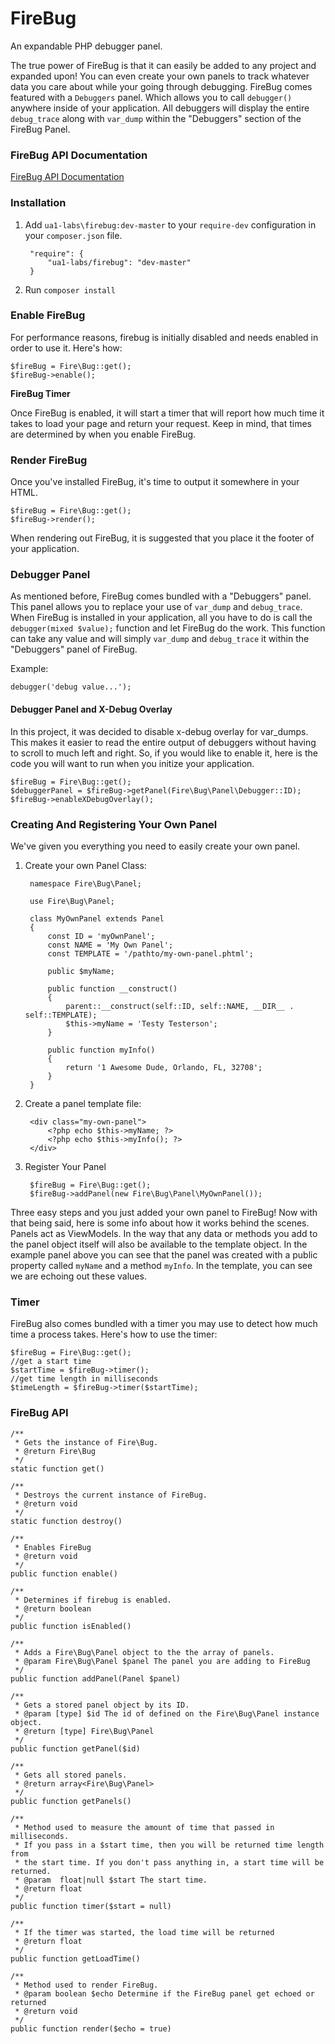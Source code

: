 # FireBug
An expandable PHP debugger panel.

The true power of FireBug is that it can easily be added to any project and expanded upon! You can even create your own panels to track whatever data you care about while your going through debugging. FireBug comes featured with a `Debuggers` panel. Which allows you to call `debugger()` anywhere inside of your application. All debuggers will display the entire `debug_trace` along with `var_dump` within the "Debuggers" section of the FireBug Panel.

### FireBug API Documentation

[FireBug API Documentation](https://ua1.us/open-source/firebug/api/)

### Installation

1. Add `ua1-labs\firebug:dev-master` to your `require-dev` configuration in your `composer.json` file.

        "require": {
            "ua1-labs/firebug": "dev-master"
        }

2. Run `composer install`

### Enable FireBug

For performance reasons, firebug is initially disabled and needs enabled in order to use it. Here's how:

    $fireBug = Fire\Bug::get();
    $fireBug->enable();

**FireBug Timer**

Once FireBug is enabled, it will start a timer that will report how much time it takes to load your page and return your request. Keep in mind, that times are determined by when you enable FireBug.

### Render FireBug

Once you've installed FireBug, it's time to output it somewhere in your HTML.

    $fireBug = Fire\Bug::get();
    $fireBug->render();

When rendering out FireBug, it is suggested that you place it the footer of your application.

### Debugger Panel

As mentioned before, FireBug comes bundled with a "Debuggers" panel. This panel allows you to replace your use of `var_dump` and `debug_trace`. When FireBug is installed in your application, all you have to do is call the `debugger(mixed $value);` function and let FireBug do the work. This function can take any value and will simply `var_dump` and `debug_trace` it within the "Debuggers" panel of FireBug.

Example:

    debugger('debug value...');

#### Debugger Panel and X-Debug Overlay

In this project, it was decided to disable x-debug overlay for var_dumps. This makes it easier to read the entire output of debuggers without having to scroll to much left and right. So, if you would like to enable it, here is the code you will want to run when you initize your application.

    $fireBug = Fire\Bug::get();
    $debuggerPanel = $fireBug->getPanel(Fire\Bug\Panel\Debugger::ID);
    $fireBug->enableXDebugOverlay();

### Creating And Registering Your Own Panel

We've given you everything you need to easily create your own panel.

1. Create your own Panel Class:

        namespace Fire\Bug\Panel;

        use Fire\Bug\Panel;

        class MyOwnPanel extends Panel
        {
            const ID = 'myOwnPanel';
            const NAME = 'My Own Panel';
            const TEMPLATE = '/pathto/my-own-panel.phtml';

            public $myName;

            public function __construct()
            {
                parent::__construct(self::ID, self::NAME, __DIR__ . self::TEMPLATE);
                $this->myName = 'Testy Testerson';
            }

            public function myInfo()
            {
                return '1 Awesome Dude, Orlando, FL, 32708';
            }
        }

2. Create a panel template file:

        <div class="my-own-panel">
            <?php echo $this->myName; ?>
            <?php echo $this->myInfo(); ?>
        </div>

3. Register Your Panel

        $fireBug = Fire\Bug::get();
        $fireBug->addPanel(new Fire\Bug\Panel\MyOwnPanel());

Three easy steps and you just added your own panel to FireBug! Now with that being said, here is some info about how it works behind the scenes. Panels act as ViewModels. In the way that any data or methods you add to the panel object itself will also be available to the template object. In the example panel above you can see that the panel was created with a public property called `myName` and a method `myInfo`. In the template, you can see we are echoing out these values.

### Timer

FireBug also comes bundled with a timer you may use to detect how much time a process takes. Here's how to use the timer:

    $fireBug = Fire\Bug::get();
    //get a start time
    $startTime = $fireBug->timer();
    //get time length in milliseconds
    $timeLength = $fireBug->timer($startTime);

### FireBug API

    /**
     * Gets the instance of Fire\Bug.
     * @return Fire\Bug
     */
    static function get()

    /**
     * Destroys the current instance of FireBug.
     * @return void
     */
    static function destroy()

    /**
     * Enables FireBug
     * @return void
     */
    public function enable()

    /**
     * Determines if firebug is enabled.
     * @return boolean
     */
    public function isEnabled()

    /**
     * Adds a Fire\Bug\Panel object to the the array of panels.
     * @param Fire\Bug\Panel $panel The panel you are adding to FireBug
     */
    public function addPanel(Panel $panel)

    /**
     * Gets a stored panel object by its ID.
     * @param [type] $id The id of defined on the Fire\Bug\Panel instance object.
     * @return [type] Fire\Bug\Panel
     */
    public function getPanel($id)

    /**
     * Gets all stored panels.
     * @return array<Fire\Bug\Panel>
     */
    public function getPanels()

    /**
     * Method used to measure the amount of time that passed in milliseconds.
     * If you pass in a $start time, then you will be returned time length from
     * the start time. If you don't pass anything in, a start time will be returned.
     * @param  float|null $start The start time.
     * @return float
     */
    public function timer($start = null)

    /**
     * If the timer was started, the load time will be returned
     * @return float
     */
    public function getLoadTime()

    /**
     * Method used to render FireBug.
     * @param boolean $echo Determine if the FireBug panel get echoed or returned
     * @return void
     */
    public function render($echo = true)
